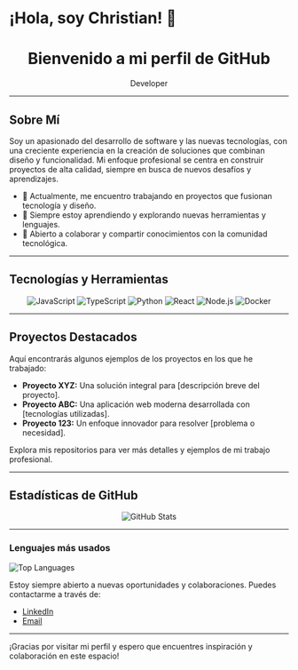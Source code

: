 # ¡Hola, soy Christian! 👋

<div align="center">
  <h1>Bienvenido a mi perfil de GitHub</h1>
  <p>Developer</p>
</div>

---

## Sobre Mí

Soy un apasionado del desarrollo de software y las nuevas tecnologías, con una creciente experiencia en la creación de soluciones que combinan diseño y funcionalidad. Mi enfoque profesional se centra en construir proyectos de alta calidad, siempre en busca de nuevos desafíos y aprendizajes.

- 🔭 Actualmente, me encuentro trabajando en proyectos que fusionan tecnología y diseño.
- 🌱 Siempre estoy aprendiendo y explorando nuevas herramientas y lenguajes.
- 🤝 Abierto a colaborar y compartir conocimientos con la comunidad tecnológica.

---

## Tecnologías y Herramientas

<div align="center">
  <img src="https://img.shields.io/badge/JavaScript-F7DF1E?style=flat&logo=javascript" alt="JavaScript"/>
  <img src="https://img.shields.io/badge/TypeScript-3178C6?style=flat&logo=typescript" alt="TypeScript"/>
  <img src="https://img.shields.io/badge/Python-3776AB?style=flat&logo=python" alt="Python"/>
  <img src="https://img.shields.io/badge/React-61DAFB?style=flat&logo=react" alt="React"/>
  <img src="https://img.shields.io/badge/Node.js-43853D?style=flat&logo=node.js" alt="Node.js"/>
  <img src="https://img.shields.io/badge/Docker-2496ED?style=flat&logo=docker" alt="Docker"/>
</div>

---

## Proyectos Destacados

Aquí encontrarás algunos ejemplos de los proyectos en los que he trabajado:

- **Proyecto XYZ:** Una solución integral para [descripción breve del proyecto].
- **Proyecto ABC:** Una aplicación web moderna desarrollada con [tecnologías utilizadas].
- **Proyecto 123:** Un enfoque innovador para resolver [problema o necesidad].

Explora mis repositorios para ver más detalles y ejemplos de mi trabajo profesional.

---

## Estadísticas de GitHub

<div align="center">
  <img src="https://github-readme-stats.vercel.app/api?username=ChrispoMichigan&show_icons=true&theme=radical" alt="GitHub Stats" />
</div>

---

### Lenguajes más usados
![Top Languages](https://github-readme-stats.vercel.app/api/top-langs/?username=ChrispoMichigan&layout=compact&theme=radical)


Estoy siempre abierto a nuevas oportunidades y colaboraciones. Puedes contactarme a través de:

- [LinkedIn](https://www.linkedin.com/in/christian-israel-castillo-jim%C3%A9nez-32b77a281/)
- [Email](mailto:your.email@example.com)

---

¡Gracias por visitar mi perfil y espero que encuentres inspiración y colaboración en este espacio!
